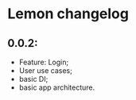 # Lemon changelog

## 0.0.2:
- Feature: Login;
- User use cases;
- basic DI;
- basic app architecture.
